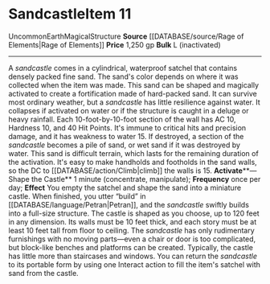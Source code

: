 ﻿---
bulk: L inactivated
element: Earth
id: '2595'
item_category: Structures
level: '11'
name: Sandcastle
price: 1,250 gp
rarity: Uncommon
source: '[[DATABASE/source/Rage of Elements|Rage of Elements]]'
subcategory: structure
trait:
- '[[DATABASE/trait/Earth|Earth]]'
- '[[DATABASE/trait/Magical|Magical]]'
- '[[DATABASE/trait/Structure|Structure]]'
- '[[DATABASE/trait/Uncommon|Uncommon]]'
type: Item

---
# Sandcastle<span class="item-type">Item 11</span>

<span class="trait-uncommon item-trait">Uncommon</span><span class="item-trait">Earth</span><span class="item-trait">Magical</span><span class="item-trait">Structure</span>
**Source** [[DATABASE/source/Rage of Elements|Rage of Elements]]
**Price** 1,250 gp
**Bulk** L (inactivated)

---
A _sandcastle_ comes in a cylindrical, waterproof satchel that contains densely packed fine sand. The sand's color depends on where it was collected when the item was made. This sand can be shaped and magically activated to create a fortification made of hard-packed sand. It can survive most ordinary weather, but a _sandcastle_ has little resilience against water. It collapses if activated on water or if the structure is caught in a deluge or heavy rainfall. Each 10-foot-by-10-foot section of the wall has AC 10, Hardness 10, and 40 Hit Points. It's immune to critical hits and precision damage, and it has weakness to water 15. If destroyed, a section of the _sandcastle_ becomes a pile of sand, or wet sand if it was destroyed by water. This sand is difficult terrain, which lasts for the remaining duration of the activation. It's easy to make handholds and footholds in the sand walls, so the DC to [[DATABASE/action/Climb|climb]] the walls is 15.
**Activate****—Shape the Castle** 1 minute (concentrate, manipulate); **Frequency** once per day; **Effect** You empty the satchel and shape the sand into a miniature castle. When finished, you utter “build” in [[DATABASE/language/Petran|Petran]], and the _sandcastle_ swiftly builds into a full-size structure. The castle is shaped as you choose, up to 120 feet in any dimension. Its walls must be 10 feet thick, and each story must be at least 10 feet tall from floor to ceiling. The _sandcastle_ has only rudimentary furnishings with no moving parts—even a chair or door is too complicated, but block-like benches and platforms can be created. Typically, the castle has little more than staircases and windows.
 You can return the _sandcastle_ to its portable form by using one Interact action to fill the item's satchel with sand from the castle.